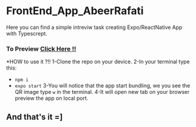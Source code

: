 # FrontEnd_App_AbeerRafati


Here you can find a simple intreviw task creating Expo/ReactNative  App with Typescrept.

### To Preview  [Click Here !!](https://photos.app.goo.gl/KfrUzeZjCRUt4XAF8)

*HOW to use it ?!!
1-Clone the repo on your device.
2-In your terminal type this:
   - `npm i`
   - `expo start`
3-You will notice that the app start bundling, we you see the QR image type `w` in the terminal.
4-It will open new tab on your browser preview the app on local port.

## And that's it =]
